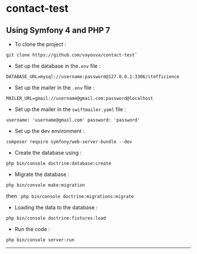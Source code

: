 # contact-test
## Using Symfony 4 and PHP 7
* To clone the project : 
```
git clone https://github.com/vayouva/contact-test`
```
* Set up the database in the`.env` file : 
```
DATABASE_URL=mysql://username:password@127.0.0.1:3306/itefficience
```
* Set up the mailer in the `.env` file : 
``` 
MAILER_URL=gmail://username@gmail.com:password@localhost
```
* Set up the mailer in the `swiftmailer.yaml` file :  
``` 
username: 'username@gmail.com' password: 'password'
```
* Set up the dev environment : 
```
composer require symfony/web-server-bundle --dev
```
* Create the database using : 
```
php bin/console doctrine:database:create
```
* Migrate the database : 
```
php bin/console make:migration
```
then 
``` php bin/console doctrine:migrations:migrate```
* Loading the data to the database : 
``` 
php bin/console doctrine:fixtures:load
```
* Run the code : 
```
php bin/console server:run
```
----